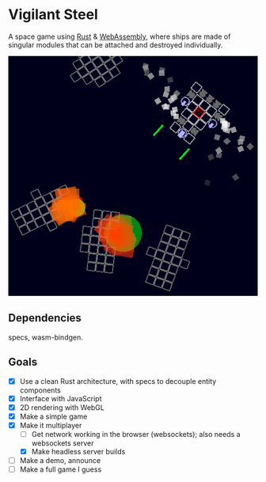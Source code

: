# Vigilant Steel

A space game using [Rust](https://www.rust-lang.org/) & [WebAssembly](https://developer.mozilla.org/docs/WebAssembly), where ships are made of singular modules that can be attached and destroyed individually.

![screen shot](screenshot.png)

## Dependencies

specs, wasm-bindgen.

## Goals

* [X] Use a clean Rust architecture, with specs to decouple entity components
* [X] Interface with JavaScript
* [X] 2D rendering with WebGL
* [X] Make a simple game
* [X] Make it multiplayer
  * [ ] Get network working in the browser (websockets); also needs a websockets server
  * [X] Make headless server builds
* [ ] Make a demo, announce
* [ ] Make a full game I guess

